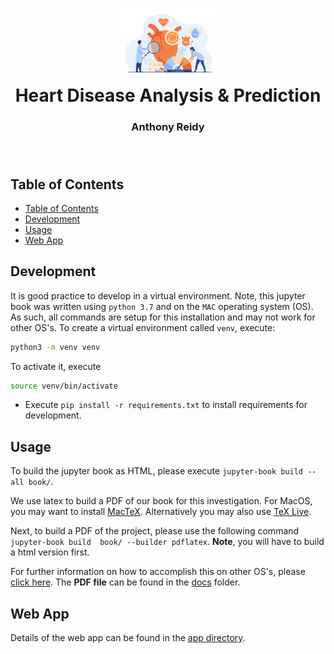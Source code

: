 <h1 align="center">
  <img alt="Heart Disease infographic" src="./book/images/heart_disease.jpeg" height="115px" />
  <br/>
  Heart Disease Analysis & Prediction
</h1>
<h3 align="center">
  Anthony Reidy
  <br/><br/><br/>
</h3>

## Table of Contents
- [Table of Contents](#table-of-contents)
- [Development](#development)
- [Usage](#usage)
- [Web App](#web-app)


## Development
It is good practice to develop in a virtual environment. Note, this jupyter book was written using `python 3.7` and on the `MAC` operating system (OS). As such, all commands are setup for this installation and may not work for other OS's. To create a virtual environment called `venv`, execute:
```bash
python3 -m venv venv
```
To activate it, execute
```bash
source venv/bin/activate
```

- Execute `pip install -r requirements.txt` to install requirements for development.

## Usage
To build the jupyter book as HTML, please execute `jupyter-book build --all book/`. 

We use latex to build a PDF of our book for this investigation. For MacOS, you may want to install [MacTeX](https://tug.org/mactex/). Alternatively you may also use [TeX Live](https://www.tug.org/texlive/quickinstall.html).


Next, to build a PDF of the project, please use the following command `jupyter-book build  book/ --builder pdflatex`. **Note**, you will have to build a html version first. 

For further information on how to accomplish this on other OS's, please [click here](https://jupyterbook.org/advanced/pdf.html?highlight=build%20pdf). The **PDF file** can be found in the [docs](/docs) folder.


## Web App
Details of the web app can be found in the [app directory](app).